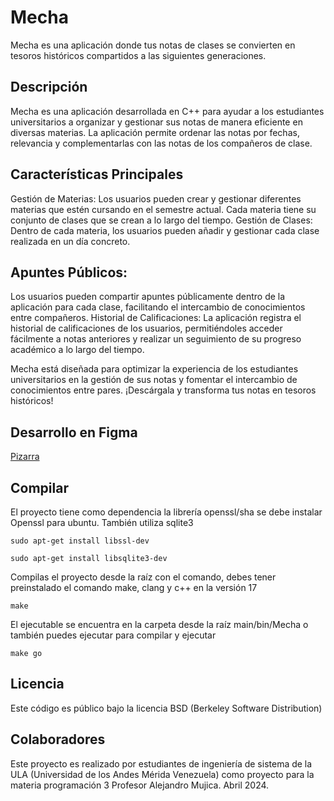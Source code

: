# Mecha

Mecha es una aplicación donde tus notas de clases se convierten en tesoros históricos compartidos a las siguientes generaciones.

## Descripción

Mecha es una aplicación desarrollada en C++ para ayudar a los estudiantes universitarios a organizar y gestionar sus notas de manera eficiente en diversas materias. La aplicación permite ordenar las notas por fechas, relevancia y complementarlas con las notas de los compañeros de clase.

## Características Principales

Gestión de Materias: 
Los usuarios pueden crear y gestionar diferentes materias que estén cursando en el semestre actual. Cada materia tiene su conjunto de clases que se crean a lo largo del tiempo.
Gestión de Clases: Dentro de cada materia, los usuarios pueden añadir y gestionar cada clase realizada en un día concreto.

## Apuntes Públicos:

Los usuarios pueden compartir apuntes públicamente dentro de la aplicación para cada clase, facilitando el intercambio de conocimientos entre compañeros.
Historial de Calificaciones: La aplicación registra el historial de calificaciones de los usuarios, permitiéndoles acceder fácilmente a notas anteriores y realizar un seguimiento de su progreso académico a lo largo del tiempo.

Mecha está diseñada para optimizar la experiencia de los estudiantes universitarios en la gestión de sus notas y fomentar el intercambio de conocimientos entre pares. ¡Descárgala y transforma tus notas en tesoros históricos!

## Desarrollo en Figma

 [Pizarra](https://www.figma.com/file/oMsfZWNp5UkkZlvhE2dHSD/Figma-to-React-Component-(Community)?type=design&node-id=0%3A1&mode=design&t=7sLeo3oZNHaYe9m7-1)

## Compilar

El proyecto tiene como dependencia la librería openssl/sha se debe instalar Openssl para ubuntu. También utiliza sqlite3

`sudo apt-get install libssl-dev`

`sudo apt-get install libsqlite3-dev`

Compilas el proyecto desde la raíz con el comando, debes tener preinstalado el comando make, clang y c++ en la versión 17

`make`

El ejecutable se encuentra en la carpeta desde la raíz main/bin/Mecha o también puedes ejecutar para compilar y ejecutar

`make go`

## Licencia

Este código es público bajo la licencia BSD (Berkeley Software Distribution) 

## Colaboradores

Este proyecto es realizado por estudiantes de ingeniería de sistema de la ULA (Universidad de los Andes Mérida Venezuela) como proyecto para la materia programación 3 Profesor Alejandro Mujica. Abril 2024.  
